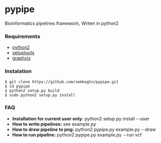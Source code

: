 pypipe
======

Bioinformatics pipelines framework,
Writen in python2

### Requirements
*   [python2](http://www.python.org/)
*   [setuptools](https://pythonhosted.org/setuptools/)
*   [graphviz](http://www.graphviz.org/)

### Instalation
    $ git clone https://github.com/semkagtn/pypipe.git
    $ cd pypipe
    $ python2 setup.py build
    $ sudo python2 setup.py install

### FAQ
*   **Installation for current user only:** python2 setup.py install --user
*   **How to write pipelines:** see example.py
*   **How to draw pipeline to png:** python2 pypipe.py example.py --draw
*   **How to run pipeline:** python2 pypipe.py example.py --run vcf

